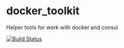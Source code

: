 # docker_toolkit
Helper tools for work with docker and consul

[![Build Status](https://travis-ci.com/RnD-Soft/docker_toolkit.svg?branch=master)](https://travis-ci.com/RnD-Soft/docker_toolkit)
